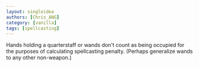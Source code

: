 ```yaml
---
layout: singleidea
authors: [Chris_ANG]
category: [vanilla]
tags: [spellcasting]
---
```

Hands holding a quarterstaff or wands don't count as being occupied for the purposes of calculating spellcasting penalty. (Perhaps generalize wands to any other non-weapon.)
